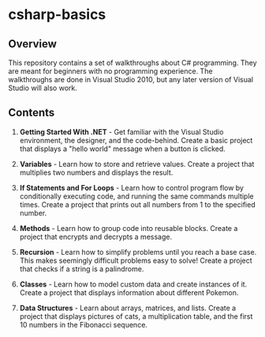# csharp-basics

## Overview

This repository contains a set of walkthroughs about C# programming.  They are meant for beginners with no programming experience.  The walkthroughs are done in Visual Studio 2010, but any later version of Visual Studio will also work.

## Contents

1. **Getting Started With .NET** - Get familiar with the Visual Studio environment, the designer, and the code-behind.  Create a basic project that displays a "hello world" message when a button is clicked.

2. **Variables** - Learn how to store and retrieve values.  Create a project that multiplies two numbers and displays the result.

3. **If Statements and For Loops** - Learn how to control program flow by conditionally executing code, and running the same commands multiple times.  Create a project that prints out all numbers from 1 to the specified number.

4. **Methods** - Learn how to group code into reusable blocks.  Create a project that encrypts and decrypts a message.

5. **Recursion** - Learn how to simplify problems until you reach a base case.  This makes seemingly difficult problems easy to solve!  Create a project that checks if a string is a palindrome.

6. **Classes** - Learn how to model custom data and create instances of it.  Create a project that displays information about different Pokemon.

7. **Data Structures** - Learn about arrays, matrices, and lists.  Create a project that displays pictures of cats, a multiplication table, and the first 10 numbers in the Fibonacci sequence.
